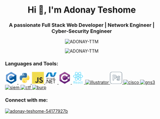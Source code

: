 <!DOCTYPE html>
<html lang="en">
<head>
  <meta charset="UTF-8">
  <meta name="viewport" content="width=device-width, initial-scale=1.0">
</head>
<body>

<h1 align="center">Hi 👋, I'm Adonay Teshome</h1>
<h3 align="center">A passionate Full Stack Web Developer | Network Engineer | Cyber-Security Engineer</h3>

<!-- GitHub Stats -->
<p align="center">
  <img src="https://github-readme-stats.vercel.app/api?username=ADONAY-TTM&show_icons=true&locale=en" alt="ADONAY-TTM" />
</p>

<!-- Top Languages -->
<p align="center">
  <img src="https://github-readme-stats.vercel.app/api/top-langs?username=ADONAY-TTM&show_icons=true&locale=en&layout=compact" alt="ADONAY-TTM" />
</p>

<h3 align="left">Languages and Tools:</h3>
<p align="left">
  <!-- Programming Languages -->
  <a href="https://www.cprogramming.com/" target="_blank" rel="noreferrer">
    <img src="https://raw.githubusercontent.com/devicons/devicon/master/icons/c/c-original.svg" alt="c" width="40" height="40"/>
  </a>
  <a href="https://www.python.org/" target="_blank" rel="noreferrer">
    <img src="https://raw.githubusercontent.com/devicons/devicon/master/icons/python/python-original.svg" alt="python" width="40" height="40"/>
  </a>
  <a href="https://developer.mozilla.org/en-US/docs/Web/JavaScript" target="_blank" rel="noreferrer">
    <img src="https://raw.githubusercontent.com/devicons/devicon/master/icons/javascript/javascript-original.svg" alt="javascript" width="40" height="40"/>
  </a>
  <a href="https://dotnet.microsoft.com/" target="_blank" rel="noreferrer">
    <img src="https://raw.githubusercontent.com/devicons/devicon/master/icons/dot-net/dot-net-original-wordmark.svg" alt=".NET" width="40" height="40"/>
  </a>
  <a href="https://docs.microsoft.com/en-us/dotnet/csharp/" target="_blank" rel="noreferrer">
    <img src="https://raw.githubusercontent.com/devicons/devicon/master/icons/csharp/csharp-original.svg" alt="csharp" width="40" height="40"/>
  </a>
  
  <!-- Web Development and Design -->
  <a href="https://reactjs.org/" target="_blank" rel="noreferrer">
    <img src="https://raw.githubusercontent.com/devicons/devicon/master/icons/react/react-original-wordmark.svg" alt="react" width="40" height="40"/>
  </a>
  <a href="https://www.adobe.com/in/products/illustrator.html" target="_blank" rel="noreferrer">
    <img src="https://www.vectorlogo.zone/logos/adobe_illustrator/adobe_illustrator-icon.svg" alt="illustrator" width="40" height="40"/>
  </a>
  <a href="https://www.adobe.com/products/photoshop.html" target="_blank" rel="noreferrer">
    <img src="https://raw.githubusercontent.com/devicons/devicon/master/icons/photoshop/photoshop-line.svg" alt="photoshop" width="40" height="40"/>
  </a>
  
  <!-- Networking -->
  <a href="https://www.cisco.com/" target="_blank" rel="noreferrer">
    <img src="https://logowik.com/content/uploads/images/cisco-systems9760.jpg" alt="cisco" width="40" height="40"/>
  </a>
  <a href="https://www.gns3.com/" target="_blank" rel="noreferrer">
    <img src="https://avatars.githubusercontent.com/u/2739187?s=200&v=4" alt="gns3" width="40" height="40"/>
  </a>
  
  <!-- Security and SIEM -->
  <a href="" target="_blank" rel="noreferrer">
    <img src="https://encrypted-tbn0.gstatic.com/images?q=tbn:ANd9GcT8DC_0iRU1iGcaXFpJKExIBmPrBycDEwBWVGKnwfI96ddg3Q3sgBmLUIaj2R0IbGKiDYw&usqp=CAU" alt="siem" width="40" height="40"/>
  </a>
  <a href="https://ctftime.org/" target="_blank" rel="noreferrer">
    <img src="https://ctftime.org/static/images/ct/logo.svg" alt="ctf" width="40" height="40"/>
  </a>
  
  <!-- Bug Bounty and Tools -->
  <a href="https://portswigger.net/burp" target="_blank" rel="noreferrer">
    <img src="https://encrypted-tbn0.gstatic.com/images?q=tbn:ANd9GcR24W1OVuTXltPtGxy2Sn5mTo0z8g6GmCNNVDC19LVulQ&s" alt="burp" width="40" height="40"/>
  </a>
  <!-- Add more bug bounty tools here -->
</p>

<h3 align="left">Connect with me:</h3>
<p align="left">
  <a href="https://linkedin.com/in/adonay-teshome-54177927b" target="blank">
    <img align="center" src="https://raw.githubusercontent.com/rahuldkjain/github-profile-readme-generator/master/src/images/icons/Social/linked-in-alt.svg" alt="adonay-teshome-54177927b" height="30" width="40" />
  </a>
</p>

</body>
</html>
